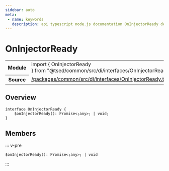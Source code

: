 ```yaml
---
sidebar: auto
meta:
 - name: keywords
   description: api typescript node.js documentation OnInjectorReady decorator
---
```

# OnInjectorReady <Badge text="Decorator" type="decorator"/>
<!-- Summary -->
<section class="symbol-info"><table class="is-full-width"><tbody><tr><th>Module</th><td><div class="lang-typescript"><span class="token keyword">import</span> { OnInjectorReady }&nbsp;<span class="token keyword">from</span>&nbsp;<span class="token string">"@tsed/common/src/di/interfaces/OnInjectorReady"</span></div></td></tr><tr><th>Source</th><td><a href="https://github.com/Romakita/ts-express-decorators/blob/v4.31.4/packages/common/src/di/interfaces/OnInjectorReady.ts#L0-L0">/packages/common/src/di/interfaces/OnInjectorReady.ts</a></td></tr></tbody></table></section>

<!-- Overview -->
## Overview


<pre><code class="typescript-lang "><span class="token keyword">interface</span> OnInjectorReady <span class="token punctuation">{</span>
    $<span class="token function">onInjectorReady</span><span class="token punctuation">(</span><span class="token punctuation">)</span><span class="token punctuation">:</span> Promise&lt<span class="token punctuation">;</span><span class="token keyword">any</span>&gt<span class="token punctuation">;</span> | <span class="token keyword">void</span><span class="token punctuation">;</span>
<span class="token punctuation">}</span></code></pre>



<!-- Members -->




## Members


::: v-pre

<div class="method-overview">
<pre><code class="typescript-lang ">$<span class="token function">onInjectorReady</span><span class="token punctuation">(</span><span class="token punctuation">)</span><span class="token punctuation">:</span> Promise&lt<span class="token punctuation">;</span><span class="token keyword">any</span>&gt<span class="token punctuation">;</span> | <span class="token keyword">void</span></code></pre>

</div>



:::